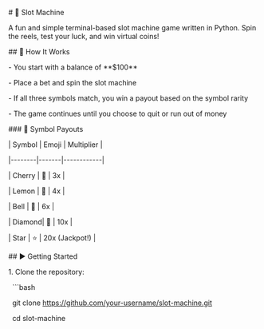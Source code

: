 \# 🎰 Slot Machine



A fun and simple terminal-based slot machine game written in Python. Spin the reels, test your luck, and win virtual coins!



\## 🧠 How It Works



\- You start with a balance of \*\*$100\*\*

\- Place a bet and spin the slot machine

\- If all three symbols match, you win a payout based on the symbol rarity

\- The game continues until you choose to quit or run out of money



\### 💎 Symbol Payouts



| Symbol | Emoji | Multiplier |

|--------|-------|------------|

| Cherry | 🍒   | 3x         |

| Lemon  | 🍋   | 4x         |

| Bell   | 🔔   | 6x         |

| Diamond| 💎   | 10x        |

| Star   | ⭐   | 20x (Jackpot!) |



\## ▶️ Getting Started



1\. Clone the repository:

&nbsp;  ```bash

&nbsp;  git clone https://github.com/your-username/slot-machine.git

&nbsp;  cd slot-machine



